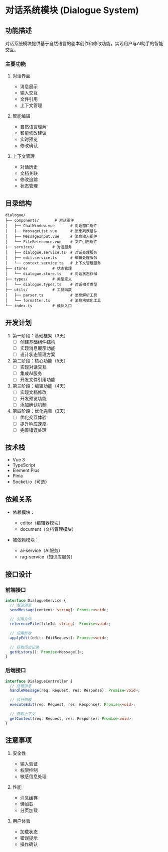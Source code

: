 # 对话系统模块 (Dialogue System)

## 功能描述

对话系统模块提供基于自然语言的剧本创作和修改功能，实现用户与AI助手的智能交互。

### 主要功能

1. 对话界面
   - 消息展示
   - 输入交互
   - 文件引用
   - 上下文管理

2. 智能编辑
   - 自然语言理解
   - 智能修改建议
   - 实时预览
   - 修改确认

3. 上下文管理
   - 对话历史
   - 文档关联
   - 修改追踪
   - 状态管理

## 目录结构

```
dialogue/
├── components/       # 对话组件
│   ├── ChatWindow.vue       # 对话窗口组件
│   ├── MessageList.vue      # 消息列表组件
│   ├── MessageInput.vue     # 消息输入组件
│   └── FileReference.vue    # 文件引用组件
├── services/        # 对话服务
│   ├── dialogue.service.ts  # 对话处理服务
│   ├── edit.service.ts      # 编辑处理服务
│   └── context.service.ts   # 上下文管理服务
├── store/           # 状态管理
│   └── dialogue.store.ts    # 对话状态存储
├── types/           # 类型定义
│   └── dialogue.types.ts    # 对话相关类型
├── utils/           # 工具函数
│   ├── parser.ts            # 消息解析工具
│   └── formatter.ts         # 消息格式化工具
└── index.ts         # 模块入口
```

## 开发计划

1. 第一阶段：基础框架（3天）
   - [ ] 创建基础组件结构
   - [ ] 实现消息展示功能
   - [ ] 设计状态管理方案

2. 第二阶段：核心功能（5天）
   - [ ] 实现对话交互
   - [ ] 集成AI服务
   - [ ] 开发文件引用功能

3. 第三阶段：编辑功能（4天）
   - [ ] 实现文档修改
   - [ ] 开发预览功能
   - [ ] 添加确认机制

4. 第四阶段：优化完善（3天）
   - [ ] 优化交互体验
   - [ ] 提升响应速度
   - [ ] 完善错误处理

## 技术栈

- Vue 3
- TypeScript
- Element Plus
- Pinia
- Socket.io（可选）

## 依赖关系

- 依赖模块：
  - editor（编辑器模块）
  - document（文档管理模块）
  
- 被依赖模块：
  - ai-service（AI服务）
  - rag-service（知识库服务）

## 接口设计

### 前端接口
```typescript
interface DialogueService {
  // 发送消息
  sendMessage(content: string): Promise<void>;
  
  // 引用文件
  referenceFile(fileId: string): Promise<void>;
  
  // 应用修改
  applyEdit(edit: EditRequest): Promise<void>;
  
  // 获取历史记录
  getHistory(): Promise<Message[]>;
}
```

### 后端接口
```typescript
interface DialogueController {
  // 处理消息
  handleMessage(req: Request, res: Response): Promise<void>;
  
  // 执行修改
  executeEdit(req: Request, res: Response): Promise<void>;
  
  // 获取上下文
  getContext(req: Request, res: Response): Promise<void>;
}
```

## 注意事项

1. 安全性
   - 输入验证
   - 权限控制
   - 敏感信息处理

2. 性能
   - 消息缓存
   - 懒加载
   - 分页加载

3. 用户体验
   - 加载状态
   - 错误提示
   - 操作确认
``` 